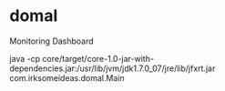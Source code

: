 domal
=====

Monitoring Dashboard


java -cp core/target/core-1.0-jar-with-dependencies.jar:/usr/lib/jvm/jdk1.7.0_07/jre/lib/jfxrt.jar com.irksomeideas.domal.Main

